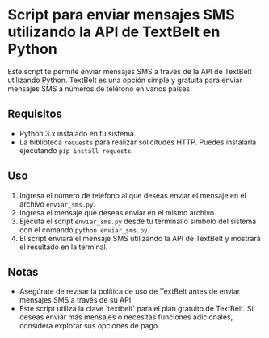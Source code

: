 # Script para enviar mensajes SMS utilizando la API de TextBelt en Python

Este script te permite enviar mensajes SMS a través de la API de TextBelt utilizando Python. TextBelt es una opción simple y gratuita para enviar mensajes SMS a números de teléfono en varios países.

## Requisitos

- Python 3.x instalado en tu sistema.
- La biblioteca `requests` para realizar solicitudes HTTP. Puedes instalarla ejecutando `pip install requests`.

## Uso

1. Ingresa el número de teléfono al que deseas enviar el mensaje en el archivo `enviar_sms.py`.
2. Ingresa el mensaje que deseas enviar en el mismo archivo.
3. Ejecuta el script `enviar_sms.py` desde tu terminal o símbolo del sistema con el comando `python enviar_sms.py`.
4. El script enviará el mensaje SMS utilizando la API de TextBelt y mostrará el resultado en la terminal.

## Notas

- Asegúrate de revisar la política de uso de TextBelt antes de enviar mensajes SMS a través de su API.
- Este script utiliza la clave 'textbelt' para el plan gratuito de TextBelt. Si deseas enviar más mensajes o necesitas funciones adicionales, considera explorar sus opciones de pago.
